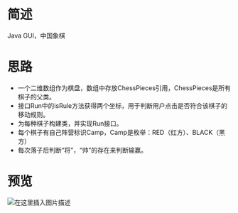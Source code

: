 # 简述
Java GUI，中国象棋
# 思路
- 一个二维数组作为棋盘，数组中存放ChessPieces引用，ChessPieces是所有棋子的父类。
- 接口Run中的isRule方法获得两个坐标，用于判断用户点击是否符合该棋子的移动规则。
- 为每种棋子构建类，并实现Run接口。
- 每个棋子有自己阵营标识Camp，Camp是枚举：RED（红方）、BLACK（黑方）
- 每次落子后判断“将”，“帅”的存在来判断输赢。
# 预览
![在这里插入图片描述](https://img-blog.csdnimg.cn/20200806191337729.png?x-oss-process=image/watermark,type_ZmFuZ3poZW5naGVpdGk,shadow_10,text_aHR0cHM6Ly9ibG9nLmNzZG4ubmV0L3FxXzQyMjEzMDE0,size_16,color_FFFFFF,t_70)

